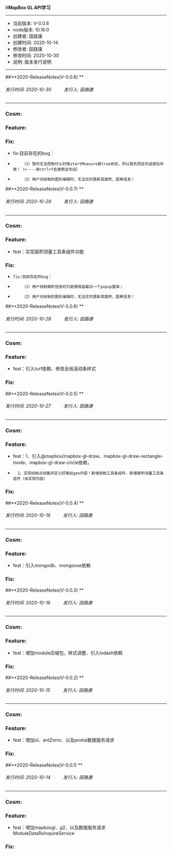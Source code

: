 #**MapBox GL API学习**
*******************************************
- 当前版本: V-0.0.8
- node版本: 10.16.0
- 创建者: 田路康
- 创建时间: 2020-10-14
- 修改者: 田路康
- 修改时间: 2020-10-30
- 说明: 版本发行说明
*******************************************
##**2020-ReleaseNotes(V-0.0.8) **
###### 发行时间: *2020-10-30* &nbsp;&nbsp;&nbsp;&nbsp;&nbsp;&nbsp;&nbsp;&nbsp;  发行人: *田路康* 
----------------------------------------
### Cosm:

### Feature:

### Fix:
* fix:目前存在的bug：
*         （1）暂时无法控制什么时候startMeasure是true状态，所以我先把这句话放在外面！（<----用ctrl+f去搜索这句话）
*         （2）用户对绘制的图形编辑时，无法实时更新其面积、距离信息！

##**2020-ReleaseNotes(V-0.0.7) **
###### 发行时间: *2020-10-29* &nbsp;&nbsp;&nbsp;&nbsp;&nbsp;&nbsp;&nbsp;&nbsp;  发行人: *田路康* 
----------------------------------------
### Cosm:

### Feature:
* feat：实现面积测量工具条组件功能
### Fix:
*     fix:目前存在的bug：
*         （1）用户绘制面积信息时只能够保留最后一个popup窗体；
*         （2）用户对绘制的图形编辑时，无法实时更新其面积、距离信息！

##**2020-ReleaseNotes(V-0.0.6) **
###### 发行时间: *2020-10-28* &nbsp;&nbsp;&nbsp;&nbsp;&nbsp;&nbsp;&nbsp;&nbsp;  发行人: *田路康* 
----------------------------------------
### Cosm:

### Feature:
* feat：引入turf依赖、修改全局滚动条样式
### Fix:

##**2020-ReleaseNotes(V-0.0.5) **
###### 发行时间: *2020-10-27* &nbsp;&nbsp;&nbsp;&nbsp;&nbsp;&nbsp;&nbsp;&nbsp;  发行人: *田路康* 
----------------------------------------
### Cosm:

### Feature:
* feat：1、引入@mapbox/mapbox-gl-draw、mapbox-gl-draw-rectangle-mode、mapbox-gl-draw-circle依赖，
*       2、实现绘制点线面并定义好输出geo内容！新增绘制工具条组件、新增面积测量工具条组件（未实现内容）
### Fix:

##**2020-ReleaseNotes(V-0.0.4) **
###### 发行时间: *2020-10-19* &nbsp;&nbsp;&nbsp;&nbsp;&nbsp;&nbsp;&nbsp;&nbsp;  发行人: *田路康* 
----------------------------------------
### Cosm:

### Feature:
* feat：引入mongodb、mongoose依赖
### Fix:

##**2020-ReleaseNotes(V-0.0.3) **
###### 发行时间: *2020-10-16* &nbsp;&nbsp;&nbsp;&nbsp;&nbsp;&nbsp;&nbsp;&nbsp;  发行人: *田路康* 
----------------------------------------
### Cosm:

### Feature:
* feat：增加module压缩包，样式调整、引入lodash依赖
### Fix:

##**2020-ReleaseNotes(V-0.0.2) **
###### 发行时间: *2020-10-15* &nbsp;&nbsp;&nbsp;&nbsp;&nbsp;&nbsp;&nbsp;&nbsp;  发行人: *田路康* 
----------------------------------------
### Cosm:

### Feature:
* feat：增加ol、antZorro、以及postal数据服务请求
### Fix:

##**2020-ReleaseNotes(V-0.0.1) **
###### 发行时间: *2020-10-14* &nbsp;&nbsp;&nbsp;&nbsp;&nbsp;&nbsp;&nbsp;&nbsp;  发行人: *田路康* 
----------------------------------------
### Cosm:

### Feature:
* feat：增加mapboxgl、g2、以及数据服务请求ModuleDataRxInquireService
### Fix:
